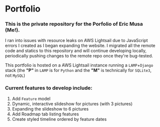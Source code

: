 # Portfolio

### This is the private repository for the Porfolio of Eric Musa (Me!).

I ran into issues with resource leaks on AWS Lightsail due to JavaScript errors I created as I began expanding the website. I migrated all the remote code and statics to this repository and will continue developing locally, periodically pushing changes to the remote repo once they're bug-tested.

This portfolio is hosted on a AWS Lightsail instance running a `LAMP`+`Django` stack (the **"P"** in `LAMP` is for `Python` and the **"M"** is technically for `SQLite3`, not `MySQL`)

### Current features to develop include:
1. Add `Feature` model
2. Dynamic, interactive slideshow for pictures (with 3 pictures)
3. Expanding the slideshow to 6 pictures
4. Add Roadmap tab listing features
5. Create styled timeline ordered by feature dates